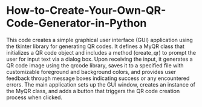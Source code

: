 # How-to-Create-Your-Own-QR-Code-Generator-in-Python

This code creates a simple graphical user interface (GUI) application using the tkinter library for generating QR codes. It defines a MyQR class that initializes a QR code object and includes a method (create_qr) to prompt the user for input text via a dialog box. Upon receiving the input, it generates a QR code image using the qrcode library, saves it to a specified file with customizable foreground and background colors, and provides user feedback through message boxes indicating success or any encountered errors. The main application sets up the GUI window, creates an instance of the MyQR class, and adds a button that triggers the QR code creation process when clicked.

